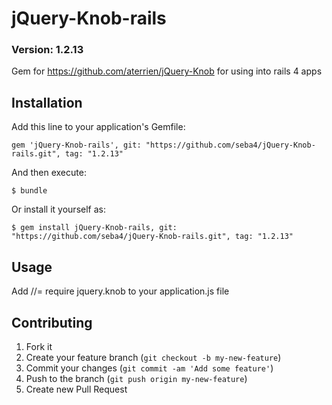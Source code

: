 # jQuery-Knob-rails


### Version: 1.2.13

Gem for https://github.com/aterrien/jQuery-Knob for using into rails 4 apps

## Installation

Add this line to your application's Gemfile:

    gem 'jQuery-Knob-rails', git: "https://github.com/seba4/jQuery-Knob-rails.git", tag: "1.2.13"

And then execute:

    $ bundle

Or install it yourself as:

    $ gem install jQuery-Knob-rails, git: "https://github.com/seba4/jQuery-Knob-rails.git", tag: "1.2.13"

## Usage

Add
//= require jquery.knob
to your application.js file


## Contributing

1. Fork it
2. Create your feature branch (`git checkout -b my-new-feature`)
3. Commit your changes (`git commit -am 'Add some feature'`)
4. Push to the branch (`git push origin my-new-feature`)
5. Create new Pull Request
